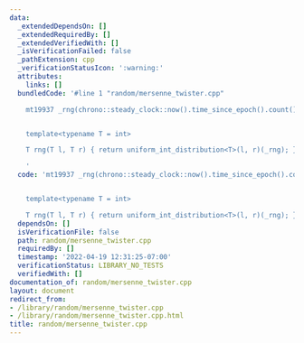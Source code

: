 ```yaml
---
data:
  _extendedDependsOn: []
  _extendedRequiredBy: []
  _extendedVerifiedWith: []
  _isVerificationFailed: false
  _pathExtension: cpp
  _verificationStatusIcon: ':warning:'
  attributes:
    links: []
  bundledCode: '#line 1 "random/mersenne_twister.cpp"

    mt19937 _rng(chrono::steady_clock::now().time_since_epoch().count());


    template<typename T = int>

    T rng(T l, T r) { return uniform_int_distribution<T>(l, r)(_rng); }

    '
  code: 'mt19937 _rng(chrono::steady_clock::now().time_since_epoch().count());


    template<typename T = int>

    T rng(T l, T r) { return uniform_int_distribution<T>(l, r)(_rng); }'
  dependsOn: []
  isVerificationFile: false
  path: random/mersenne_twister.cpp
  requiredBy: []
  timestamp: '2022-04-19 12:31:25-07:00'
  verificationStatus: LIBRARY_NO_TESTS
  verifiedWith: []
documentation_of: random/mersenne_twister.cpp
layout: document
redirect_from:
- /library/random/mersenne_twister.cpp
- /library/random/mersenne_twister.cpp.html
title: random/mersenne_twister.cpp
---
```

